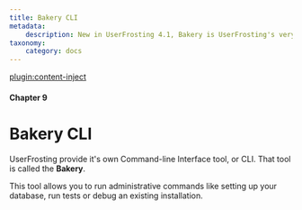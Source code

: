 ```yaml
---
title: Bakery CLI
metadata:
    description: New in UserFrosting 4.1, Bakery is UserFrosting's very own command line interface (CLI) tool.
taxonomy:
    category: docs
---
```

[plugin:content-inject](/modular/_update5.0)

#### Chapter 9

# Bakery CLI

UserFrosting provide it's own Command-line Interface tool, or CLI. That tool is called the **Bakery**.

This tool allows you to run administrative commands like setting up your database, run tests or debug an existing installation.

